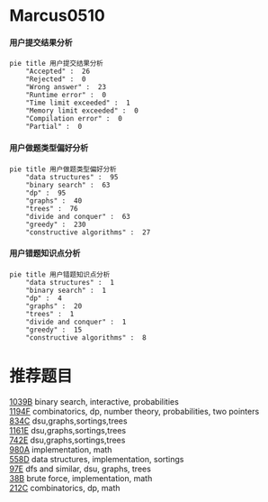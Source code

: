 # Marcus0510

<!-- tabs:start -->



#### **用户提交结果分析**

```mermaid
pie title 用户提交结果分析
    "Accepted" :  26
    "Rejected" :  0
    "Wrong answer" :  23
    "Runtime error" :  0
    "Time limit exceeded" :  1
    "Memory limit exceeded" :  0
    "Compilation error" :  0
    "Partial" :  0
```

#### **用户做题类型偏好分析**

```mermaid
pie title 用户做题类型偏好分析
    "data structures" :  95
    "binary search" :  63
    "dp" :  95
    "graphs" :  40
    "trees" :  76
    "divide and conquer" :  63
    "greedy" :  230
    "constructive algorithms" :  27
```
#### **用户错题知识点分析**

```mermaid
pie title 用户错题知识点分析
    "data structures" :  1
    "binary search" :  1
    "dp" :  4
    "graphs" :  20
    "trees" :  1
    "divide and conquer" :  1
    "greedy" :  15
    "constructive algorithms" :  8
```



<!-- tabs:end -->
# 推荐题目
[1039B](https://codeforces.com/contest/1039/problem/B)		binary search,
                        interactive,
                        probabilities		  
[1194F](https://codeforces.com/contest/1194/problem/F)		combinatorics,
                        dp,
                        number theory,
                        probabilities,
                        two pointers		  
[834C](https://codeforces.com/contest/834/problem/C)		dsu,graphs,sortings,trees		  
[1161E](https://codeforces.com/contest/1161/problem/E)		dsu,graphs,sortings,trees		  
[742E](https://codeforces.com/contest/742/problem/E)		dsu,graphs,sortings,trees		  
[980A](https://codeforces.com/contest/980/problem/A)		implementation,
                        math		  
[558D](https://codeforces.com/contest/558/problem/D)		data structures,
                        implementation,
                        sortings		  
[97E](https://codeforces.com/contest/97/problem/E)		dfs and similar,
                        dsu,
                        graphs,
                        trees		  
[38B](https://codeforces.com/contest/38/problem/B)		brute force,
                        implementation,
                        math		  
[212C](https://codeforces.com/contest/212/problem/C)		combinatorics,
                        dp,
                        math		  
